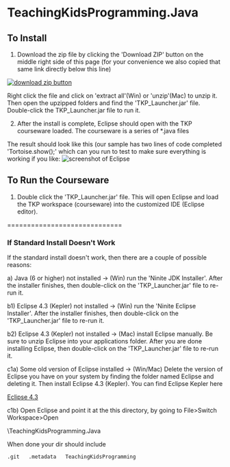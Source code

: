 TeachingKidsProgramming.Java
============================

## To Install ##

1) Download the zip file by clicking the 'Download ZIP' button on the middle right side of this page (for your convenience we also copied that same link directly below this line)

[![download zip button][2]][1]
 
Right click the file and click on 'extract all'(Win) or 'unzip'(Mac) to unzip it.  Then open the upzipped folders and find the 'TKP_Launcher.jar' file.  Double-click the TKP_Launcher.jar file to run it.

2) After the install is complete, Eclipse should open with the TKP courseware loaded. The courseware is a series of *.java files

The result should look like this (our sample has two lines of code completed 'Tortoise.show();' which can you run to test to make sure everything is working if you like: ![screenshot of Eclipse](http://teachingkidsprogramming.org/blog/wp-content/uploads/2012/04/Screen-shot-TKP-Java1.png)

## To Run the Courseware ##

1) Double click the 'TKP_Launcher.jar' file.  This will open Eclipse and load the TKP workspace (courseware) into the customized IDE (Eclipse editor).

=============================
### If Standard Install Doesn't Work ###

If the standard install doesn't work, then there are a couple of possible reasons: 
   
   a) Java (6 or higher) not installed -> (Win) run the 'Ninite JDK Installer'.  After the installer finishes, then double-click on the 'TKP_Launcher.jar' file to re-run it.
   
   b1) Eclipse 4.3 (Kepler) not installed -> (Win) run the 'Ninite Eclipse Installer'. After the installer finishes, then double-click on the 'TKP_Launcher.jar' file to re-run it.
   
   b2) Eclipse 4.3 (Kepler) not installed -> (Mac) install Eclipse manually.  Be sure to unzip Eclipse into your applications folder. After you are done installing Eclipse, then double-click on the 'TKP_Launcher.jar' file to re-run it.

   c1a) Some old version of Eclipse installed -> (Win/Mac) Delete the version of Eclipse you have on your system by finding the folder named Eclipse and deleting it.  Then install Eclipse 4.3 (Kepler).  You can find Eclipse Kepler here

[Eclipse 4.3](http://eclipse.org/downloads/packages/eclipse-standard-43/keplerr)  

   c1b) Open Eclipse and point it at the this directory, by going to File>Switch Workspace>Open 

\TeachingKidsProgramming.Java

When done your dir should include

   `.git  
   .metadata  
   TeachingKidsProgramming` 

  [1]: https://github.com/TeachingKidsProgramming/TeachingKidsProgramming.Java/archive/master.zip
  [2]: https://dl.dropboxusercontent.com/u/41301272/downloadZip.png


